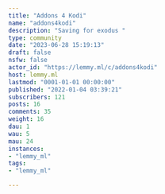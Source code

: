 ```yaml
---
title: "Addons 4 Kodi" 
name: "addons4kodi"
description: "Saving for exodus "
type: community
date: "2023-06-28 15:19:13"
draft: false
nsfw: false
actor_id: "https://lemmy.ml/c/addons4kodi"
host: lemmy.ml
lastmod: "0001-01-01 00:00:00"
published: "2022-01-04 03:39:21"
subscribers: 121
posts: 16
comments: 35
weight: 16
dau: 1
wau: 5
mau: 24
instances:
- "lemmy_ml"
tags: 
- "lemmy_ml"

---
```

